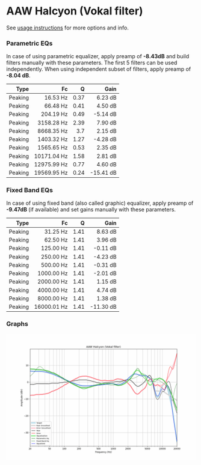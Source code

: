 # AAW Halcyon (Vokal filter)
See [usage instructions](https://github.com/jaakkopasanen/AutoEq#usage) for more options and info.

### Parametric EQs
In case of using parametric equalizer, apply preamp of **-8.43dB** and build filters manually
with these parameters. The first 5 filters can be used independently.
When using independent subset of filters, apply preamp of **-8.04 dB**.

| Type    | Fc          |    Q | Gain      |
|--------:|------------:|-----:|----------:|
| Peaking | 16.53 Hz    | 0.37 | 6.23 dB   |
| Peaking | 66.48 Hz    | 0.41 | 4.50 dB   |
| Peaking | 204.19 Hz   | 0.49 | -5.14 dB  |
| Peaking | 3158.28 Hz  | 2.39 | 7.90 dB   |
| Peaking | 8668.35 Hz  | 3.7  | 2.15 dB   |
| Peaking | 1403.32 Hz  | 1.27 | -4.28 dB  |
| Peaking | 1565.65 Hz  | 0.53 | 2.35 dB   |
| Peaking | 10171.04 Hz | 1.58 | 2.81 dB   |
| Peaking | 12975.99 Hz | 0.77 | 4.60 dB   |
| Peaking | 19569.95 Hz | 0.24 | -15.41 dB |

### Fixed Band EQs
In case of using fixed band (also called graphic) equalizer, apply preamp of **-9.47dB**
(if available) and set gains manually with these parameters.

| Type    | Fc          |    Q | Gain      |
|--------:|------------:|-----:|----------:|
| Peaking | 31.25 Hz    | 1.41 | 8.63 dB   |
| Peaking | 62.50 Hz    | 1.41 | 3.96 dB   |
| Peaking | 125.00 Hz   | 1.41 | -0.11 dB  |
| Peaking | 250.00 Hz   | 1.41 | -4.23 dB  |
| Peaking | 500.00 Hz   | 1.41 | -0.31 dB  |
| Peaking | 1000.00 Hz  | 1.41 | -2.01 dB  |
| Peaking | 2000.00 Hz  | 1.41 | 1.15 dB   |
| Peaking | 4000.00 Hz  | 1.41 | 4.74 dB   |
| Peaking | 8000.00 Hz  | 1.41 | 1.38 dB   |
| Peaking | 16000.01 Hz | 1.41 | -11.30 dB |

### Graphs
![](./AAW%20Halcyon%20(Vokal%20filter).png)